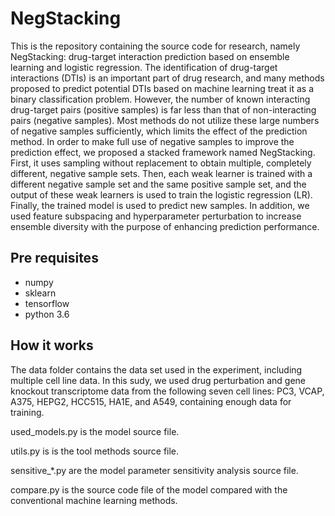 # NegStacking
This is the repository containing the source code for research, namely NegStacking: drug-target interaction prediction based on ensemble learning and logistic regression. The identification of drug-target interactions (DTIs) is an important part of drug research, and many methods proposed to predict potential DTIs based on machine learning treat it as a binary classification problem. However, the number of known interacting drug-target pairs (positive samples) is far less than that of non-interacting pairs (negative samples). Most methods do not utilize these large numbers of negative samples sufficiently, which limits the effect of the prediction method. In order to make full use of negative samples to improve the prediction effect, we proposed a stacked framework named NegStacking. First, it uses sampling without replacement to obtain multiple, completely different, negative sample sets. Then, each weak learner is trained with a different negative sample set and the same positive sample set, and the output of these weak learners is used to train the logistic regression (LR). Finally, the trained model is used to predict new samples. In addition, we used feature subspacing and hyperparameter perturbation to increase ensemble diversity with the purpose of enhancing prediction performance.


## Pre requisites
* numpy
* sklearn
* tensorflow
* python 3.6

## How it works
The data folder contains the data set used in the experiment, including multiple cell line data. In this sudy, we used drug perturbation and gene knockout transcriptome data from the following seven cell lines: PC3, VCAP, A375, HEPG2, HCC515, HA1E, and A549, containing enough data for training.

used_models.py is the model source file.

utils.py is is the tool methods source file.

sensitive_*.py are the model parameter sensitivity analysis source file.

compare.py is the source code file of the model compared with the conventional machine learning methods.

